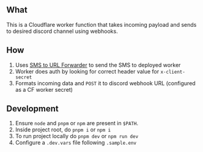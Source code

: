 ## What
This is a Cloudflare worker function that takes incoming payload and sends to desired discord channel using webhooks.

## How
1. Uses [SMS to URL Forwarder](https://github.com/bogkonstantin/android_income_sms_gateway_webhook) to send the SMS to deployed worker
2. Worker does auth by looking for correct header value for `x-client-secret`
3. Formats incoming data and `POST` it to discord webhook URL (configured as a CF worker secret)


## Development

1. Ensure `node` and `pnpm` or `npm` are present in `$PATH`.
2. Inside project root, do `pnpm i` or `npm i`
3. To run project locally do `pnpm dev` or `npm run dev`
4. Configure a `.dev.vars` file following `.sample.env`


